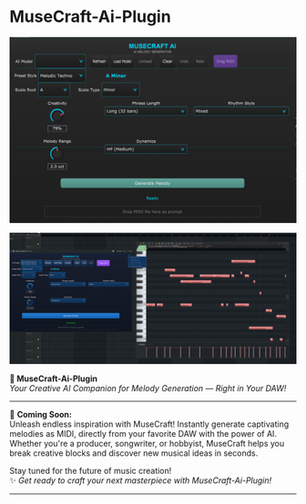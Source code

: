 # MuseCraft-Ai-Plugin

![Preview](interface.png)


![Preview](preview.png)

**🎹 MuseCraft-Ai-Plugin**  
*Your Creative AI Companion for Melody Generation — Right in Your DAW!*

---


🚀 **Coming Soon:**  
Unleash endless inspiration with MuseCraft! Instantly generate captivating melodies as MIDI, directly from your favorite DAW with the power of AI. Whether you're a producer, songwriter, or hobbyist, MuseCraft helps you break creative blocks and discover new musical ideas in seconds.

Stay tuned for the future of music creation!  
✨ *Get ready to craft your next masterpiece with MuseCraft-Ai-Plugin!*

---
